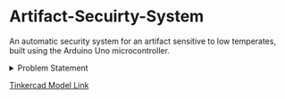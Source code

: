# Artifact-Secuirty-System
An automatic security system for an artifact sensitive to low temperates, built using the Arduino Uno microcontroller.

<details>
<summary>Problem Statement</summary>
  
  <br>
  
You are designing an automated security system for a room where we will be storing an artifact sensitive to low temperatures. You need to design a system that has the following features:

1. Look for foreign bodies and objects in vicinity of the sensor and flag it as "Intruders"

2. Monitor temperature, and let a LED glow if the temperature drops too low to indicate room heating

3. Buzzer + alarm LED to indicate presence of Intruders.

4. Gas sensors to detect smoke and check if the room is being sabotaged.

5. LCD display showing the status of the room. It has 3 statuses: "Safe", "Compromised", and "heating room".
  
</details>

[Tinkercad Model Link](https://www.tinkercad.com/things/g4eAbv2PeTc?sharecode=undefined)

